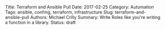 Title: Terraform and Ansible Pull
Date: 2017-02-25
Category: Automation
Tags: ansible, confmg, terraform, infrastructure
Slug: terraform-and-ansible-pull
Authors: Michael Crilly
Summary: Write Roles like you're writing a function in a library.
Status: draft